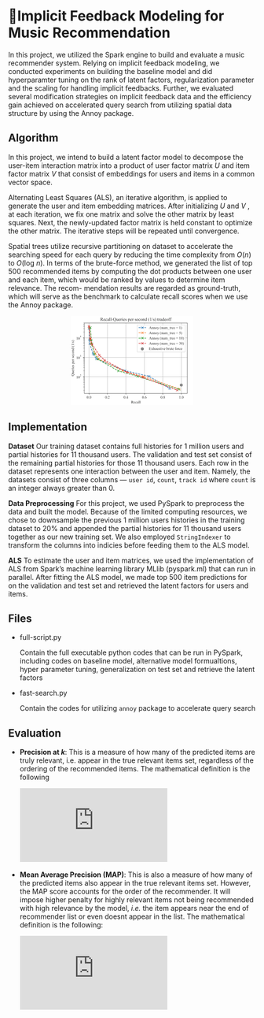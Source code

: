 

# 🎸Implicit Feedback Modeling for Music Recommendation

In this project, we utilized the Spark engine to build and evaluate a music recommender system. Relying on implicit feedback modeling, we conducted experiments on building the baseline model and did hyperparamter tuning on the rank of latent factors, regularization parameter and the scaling for handling implicit feedbacks. Further, we evaluated several modification strategies on implicit feedback data and the efficiency gain achieved on accelerated query search from utilizing spatial data structure by using the Annoy package.



## Algorithm

In this project, we intend to build a latent factor model to decompose the user-item interaction matrix into a product of user factor matrix *U* and item factor matrix *V* that consist of embeddings for users and items in a common vector space.

Alternating Least Squares (ALS), an iterative algorithm, is applied to generate the user and item embedding matrices. After initializing *U* and *V* , at each iteration, we fix one matrix and solve the other matrix by least squares. Next, the newly-updated factor matrix is held constant to optimize the other matrix. The iterative steps will be repeated until convergence.

Spatial trees utilize recursive partitioning on dataset to accelerate the searching speed for each query by reducing the time complexity from *O*(*n*) to *O*(log *n*). In terms of the brute-force method, we generated the list of top 500 recommended items by computing the dot products between one user and each item, which would be ranked by values to determine item relevance. The recom- mendation results are regarded as ground-truth, which will serve as the benchmark to calculate recall scores when we use the Annoy package.


<p align="center">
  <img src="README.assets/image-20191028234345897.png" alt="image-20191028234345897" style="zoom:50%;" />
</p>



## Implementation

**Dataset** Our training dataset contains full histories for 1 million users and partial histories for 11 thousand users. The validation and test set consist of the remaining partial histories for those 11 thousand users. Each row in the dataset represents one interaction between the user and item. Namely, the datasets consist of three columns — `user id`, `count`, `track id` where `count` is an integer always greater than 0.

**Data Preprocessing** For this project, we used PySpark to preprocess the data and built the model. Because of the limited computing resources, we chose to downsample the previous 1 million users histories in the training dataset to 20% and appended the partial histories for 11 thousand users together as our new training set. We also employed `StringIndexer` to transform the columns into indicies before feeding them to the ALS model.


**ALS** To estimate the user and item matrices, we used the implementation of ALS from Spark’s machine learning library MLlib (pyspark.ml) that can run in parallel. After fitting the ALS model, we made top 500 item predictions for on the validation and test set and retrieved the latent factors for users and items.

## Files

- full-script.py

  Contain the full executable python codes that can be run in PySpark, including codes on baseline model, alternative model formualtions, hyper parameter tuning, generalization on test set and retrieve the latent factors

- fast-search.py

  Contain the codes for utilizing ``annoy`` package to accelerate query search


## Evaluation

* **Precision at *k***: This is a measure of how many of the predicted items are truly relevant, i.e. appear in the true relevant items set, regardless of the ordering of the recommended items. The mathematical definition is the following

  ![](https://latex.codecogs.com/gif.latex?p%28k%29%3D%5Cfrac%7B1%7D%7BM%7D%20%5Csum_%7Bi%3D0%7D%5E%7BM-1%7D%20%5Cfrac%7B1%7D%7Bk%7D%20%5Csum_%7Bj%3D0%7D%5E%7B%5Cmin%20%28%7CD%7C%2C%20k%29-1%7D%20%5Coperatorname%7Brel%7D_%7BD_%7Bi%7D%7D%5Cleft%28R_%7Bi%7D%28j%29%5Cright%29%20%5Cquad%20%5Ctext%20%7B%20where%20%7D%20%5Coperatorname%7Brel%7D_%7BD%7D%28r%29%3D%5Cleft%5C%7B%5Cbegin%7Barray%7D%7Bll%7D%7B1%7D%20%26%20%7B%5Ctext%20%7B%20if%20%7D%20r%20%5Cin%20D%7D%20%5C%5C%20%7B0%7D%20%26%20%7B%5Ctext%20%7B%20otherwise%20%7D%7D%5Cend%7Barray%7D%5Cright.)
  
* **Mean Average Precision (MAP)**: This is also a measure of how many of the predicted items also appear in the true relevant items set. However, the MAP score accounts for the order of the recommender. It will impose higher penalty for highly relevant items not being recommended with high relevance by the model, *i.e.* the item appears near the end of recommender list or even doesnt appear in the list. The mathematical definition is the following:

  ![](https://latex.codecogs.com/png.latex?%5Cmathrm%7BMAP%7D%3D%5Cfrac%7B1%7D%7BM%7D%20%5Csum_%7Bi%3D0%7D%5E%7BM-1%7D%20%5Cfrac%7B1%7D%7B%5Cleft%7CD_%7Bi%7D%5Cright%7C%7D%20%5Csum_%7Bj%3D0%7D%5E%7BQ-1%7D%20%5Cfrac%7B%5Cmathrm%7Brel%7D_%7BD_%7Bi%7D%7D%5Cleft%28R_%7Bi%7D%28j%29%5Cright%29%7D%7Bj%2B1%7D)
